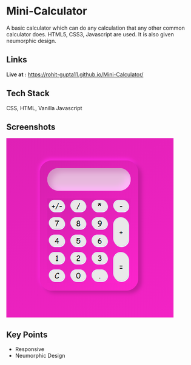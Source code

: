 # Mini-Calculator
A basic calculator which can do any calculation that any other common calculator does. HTML5, CSS3, Javascript are used. It is also given neumorphic design.

## Links
**Live at :** https://rohit-gupta11.github.io/Mini-Calculator/
## Tech Stack
CSS, HTML, Vanilla Javascript
  
## Screenshots
![mini calculator](preview.png)
## Key Points

- Responsive
- Neumorphic Design
  
